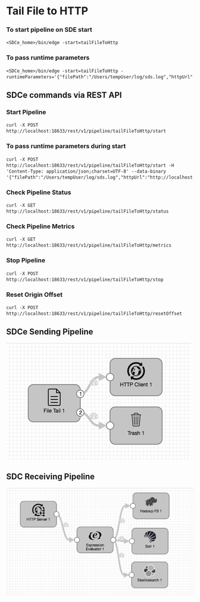# Tail File to HTTP

### To start pipeline on SDE start

    <SDCe_home>/bin/edge -start=tailFileToHttp

### To pass runtime parameters

    <SDCe_home>/bin/edge -start=tailFileToHttp -runtimeParameters='{"filePath":"/Users/tempUser/log/sds.log","httpUrl":"http://localhost:9999","sdcAppId":"sde"}'

## SDCe commands via REST API

### Start Pipeline
    curl -X POST http://localhost:18633/rest/v1/pipeline/tailFileToHttp/start

### To pass runtime parameters during start
    curl -X POST http://localhost:18633/rest/v1/pipeline/tailFileToHttp/start -H 'Content-Type: application/json;charset=UTF-8' --data-binary '{"filePath":"/Users/tempUser/log/sds.log","httpUrl":"http://localhost:9999","sdcAppId":"sde"}'

### Check Pipeline Status
    curl -X GET http://localhost:18633/rest/v1/pipeline/tailFileToHttp/status

### Check Pipeline Metrics
    curl -X GET http://localhost:18633/rest/v1/pipeline/tailFileToHttp/metrics

### Stop Pipeline
    curl -X POST http://localhost:18633/rest/v1/pipeline/tailFileToHttp/stop

### Reset Origin Offset
    curl -X POST http://localhost:18633/rest/v1/pipeline/tailFileToHttp/resetOffset


## SDCe Sending Pipeline

![Image of SDCe Sending Pipeline](edge.png)


## SDC Receiving Pipeline

![Image of SDC Receiving Pipeline](sdchttp.png)
